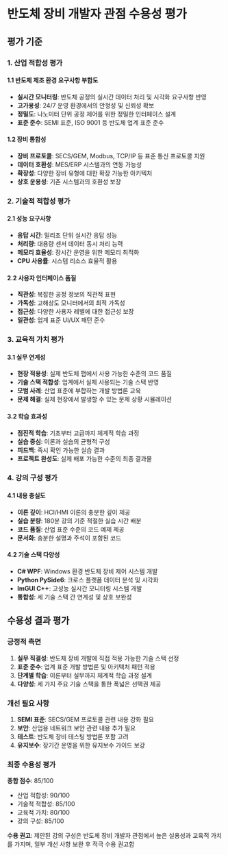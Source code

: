 # 반도체 장비 개발자 관점 수용성 평가

## 평가 기준

### 1. 산업 적합성 평가
#### 1.1 반도체 제조 환경 요구사항 부합도
- **실시간 모니터링**: 반도체 공정의 실시간 데이터 처리 및 시각화 요구사항 반영
- **고가용성**: 24/7 운영 환경에서의 안정성 및 신뢰성 확보
- **정밀도**: 나노미터 단위 공정 제어를 위한 정밀한 인터페이스 설계
- **표준 준수**: SEMI 표준, ISO 9001 등 반도체 업계 표준 준수

#### 1.2 장비 통합성
- **장비 프로토콜**: SECS/GEM, Modbus, TCP/IP 등 표준 통신 프로토콜 지원
- **데이터 호환성**: MES/ERP 시스템과의 연동 가능성
- **확장성**: 다양한 장비 유형에 대한 확장 가능한 아키텍처
- **상호 운용성**: 기존 시스템과의 호환성 보장

### 2. 기술적 적합성 평가
#### 2.1 성능 요구사항
- **응답 시간**: 밀리초 단위 실시간 응답 성능
- **처리량**: 대용량 센서 데이터 동시 처리 능력
- **메모리 효율성**: 장시간 운영을 위한 메모리 최적화
- **CPU 사용률**: 시스템 리소스 효율적 활용

#### 2.2 사용자 인터페이스 품질
- **직관성**: 복잡한 공정 정보의 직관적 표현
- **가독성**: 고해상도 모니터에서의 최적 가독성
- **접근성**: 다양한 사용자 레벨에 대한 접근성 보장
- **일관성**: 업계 표준 UI/UX 패턴 준수

### 3. 교육적 가치 평가
#### 3.1 실무 연계성
- **현장 적용성**: 실제 반도체 팹에서 사용 가능한 수준의 코드 품질
- **기술 스택 적합성**: 업계에서 실제 사용되는 기술 스택 반영
- **모범 사례**: 산업 표준에 부합하는 개발 방법론 교육
- **문제 해결**: 실제 현장에서 발생할 수 있는 문제 상황 시뮬레이션

#### 3.2 학습 효과성
- **점진적 학습**: 기초부터 고급까지 체계적 학습 과정
- **실습 중심**: 이론과 실습의 균형적 구성
- **피드백**: 즉시 확인 가능한 실습 결과
- **프로젝트 완성도**: 실제 배포 가능한 수준의 최종 결과물

### 4. 강의 구성 평가
#### 4.1 내용 충실도
- **이론 깊이**: HCI/HMI 이론의 충분한 깊이 제공
- **실습 분량**: 180분 강의 기준 적절한 실습 시간 배분
- **코드 품질**: 산업 표준 수준의 코드 예제 제공
- **문서화**: 충분한 설명과 주석이 포함된 코드

#### 4.2 기술 스택 다양성
- **C# WPF**: Windows 환경 반도체 장비 제어 시스템 개발
- **Python PySide6**: 크로스 플랫폼 데이터 분석 및 시각화
- **ImGUI C++**: 고성능 실시간 모니터링 시스템 개발
- **통합성**: 세 기술 스택 간 연계성 및 상호 보완성

## 수용성 결과 평가

### 긍정적 측면
1. **실무 직결성**: 반도체 장비 개발에 직접 적용 가능한 기술 스택 선정
2. **표준 준수**: 업계 표준 개발 방법론 및 아키텍처 패턴 적용
3. **단계별 학습**: 이론부터 실무까지 체계적 학습 과정 설계
4. **다양성**: 세 가지 주요 기술 스택을 통한 폭넓은 선택권 제공

### 개선 필요 사항
1. **SEMI 표준**: SECS/GEM 프로토콜 관련 내용 강화 필요
2. **보안**: 산업용 네트워크 보안 관련 내용 추가 필요
3. **테스트**: 반도체 장비 테스팅 방법론 포함 고려
4. **유지보수**: 장기간 운영을 위한 유지보수 가이드 보강

### 최종 수용성 평가
**종합 점수**: 85/100
- 산업 적합성: 90/100
- 기술적 적합성: 85/100
- 교육적 가치: 80/100
- 강의 구성: 85/100

**수용 권고**: 제안된 강의 구성은 반도체 장비 개발자 관점에서 높은 실용성과 교육적 가치를 가지며, 일부 개선 사항 보완 후 적극 수용 권고함